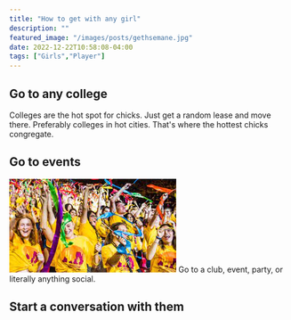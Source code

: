 ```yaml
---
title: "How to get with any girl"
description: ""
featured_image: "/images/posts/gethsemane.jpg"
date: 2022-12-22T10:58:08-04:00
tags: ["Girls","Player"]
---
```




## Go to any college

Colleges are the hot spot for chicks. Just get a random lease and move there. Preferably colleges in hot cities. That's where the hottest chicks congregate.


## Go to events
![asu](/content/images/asy.jfif)
Go to a club, event, party, or literally anything social. 

## Start a conversation with them



